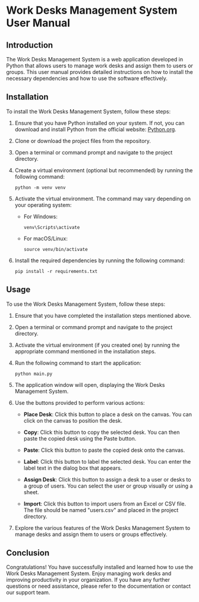 # Work Desks Management System User Manual

## Introduction

The Work Desks Management System is a web application developed in Python that allows users to manage work desks and assign them to users or groups. This user manual provides detailed instructions on how to install the necessary dependencies and how to use the software effectively.

## Installation

To install the Work Desks Management System, follow these steps:

1. Ensure that you have Python installed on your system. If not, you can download and install Python from the official website: [Python.org](https://www.python.org/).

2. Clone or download the project files from the repository.

3. Open a terminal or command prompt and navigate to the project directory.

4. Create a virtual environment (optional but recommended) by running the following command:

   ```
   python -m venv venv
   ```

5. Activate the virtual environment. The command may vary depending on your operating system:

   - For Windows:

     ```
     venv\Scripts\activate
     ```

   - For macOS/Linux:

     ```
     source venv/bin/activate
     ```

6. Install the required dependencies by running the following command:

   ```
   pip install -r requirements.txt
   ```

## Usage

To use the Work Desks Management System, follow these steps:

1. Ensure that you have completed the installation steps mentioned above.

2. Open a terminal or command prompt and navigate to the project directory.

3. Activate the virtual environment (if you created one) by running the appropriate command mentioned in the installation steps.

4. Run the following command to start the application:

   ```
   python main.py
   ```

5. The application window will open, displaying the Work Desks Management System.

6. Use the buttons provided to perform various actions:

   - **Place Desk**: Click this button to place a desk on the canvas. You can click on the canvas to position the desk.

   - **Copy**: Click this button to copy the selected desk. You can then paste the copied desk using the Paste button.

   - **Paste**: Click this button to paste the copied desk onto the canvas.

   - **Label**: Click this button to label the selected desk. You can enter the label text in the dialog box that appears.

   - **Assign Desk**: Click this button to assign a desk to a user or desks to a group of users. You can select the user or group visually or using a sheet.

   - **Import**: Click this button to import users from an Excel or CSV file. The file should be named "users.csv" and placed in the project directory.

7. Explore the various features of the Work Desks Management System to manage desks and assign them to users or groups effectively.

## Conclusion

Congratulations! You have successfully installed and learned how to use the Work Desks Management System. Enjoy managing work desks and improving productivity in your organization. If you have any further questions or need assistance, please refer to the documentation or contact our support team.